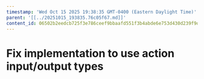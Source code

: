 ```yaml
---
timestamp: 'Wed Oct 15 2025 19:38:35 GMT-0400 (Eastern Daylight Time)'
parent: '[[../20251015_193835.76c05f67.md]]'
content_id: 06502b2eedcb725f3e786ceef9bbaafd551f3b4abde6e753d430d239f9d84def
---
```


# Fix implementation to use action input/output types
